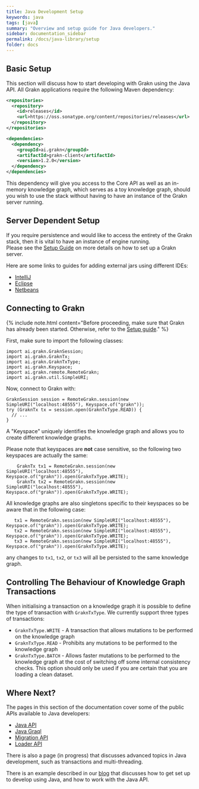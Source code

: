 ```yaml
---
title: Java Development Setup
keywords: java
tags: [java]
summary: "Overview and setup guide for Java developers."
sidebar: documentation_sidebar
permalink: /docs/java-library/setup
folder: docs
---
```


## Basic Setup

This section will discuss how to start developing with Grakn using the Java API.
All Grakn applications require the following Maven dependency:

```xml
<repositories>
  <repository>
    <id>releases</id>
    <url>https://oss.sonatype.org/content/repositories/releases</url>
  </repository>
</repositories>

<dependencies>
  <dependency>
    <groupId>ai.grakn</groupId>
    <artifactId>grakn-client</artifactId>
    <version>1.2.0</version>
  </dependency>
</dependencies>
```

This dependency will give you access to the Core API as well as an in-memory knowledge graph, which serves as a toy knowledge graph, should you wish to use the stack without having to have an instance of the Grakn server running.

## Server Dependent Setup

If you require persistence and would like to access the entirety of the Grakn stack, then it is vital to have an instance of engine running.  
Please see the [Setup Guide](../get-started/setup-guide) on more details on how to set up a Grakn server.

Here are some links to guides for adding external jars using different IDEs:

- [IntelliJ](https://www.jetbrains.com/help/idea/2016.1/configuring-module-dependencies-and-libraries.html)
- [Eclipse](http://www.tutorialspoint.com/eclipse/eclipse_java_build_path.htm)
- [Netbeans](http://oopbook.com/java-classpath-2/classpath-in-netbeans/)


## Connecting to Grakn

{% include note.html content="Before proceeding, make sure that Grakn has already been started. Otherwise, refer to the [Setup guide](./docs/get-started/setup-guide#install-graknai)." %}

First, make sure to import the following classes:
```java-test-ignore
import ai.grakn.GraknSession;
import ai.grakn.GraknTx;
import ai.grakn.GraknTxType;
import ai.grakn.Keyspace;
import ai.grakn.remote.RemoteGrakn;
import ai.grakn.util.SimpleURI;
```


Now, connect to Grakn with:

```java-test-ignore
GraknSession session = RemoteGrakn.session(new SimpleURI("localhost:48555"), Keyspace.of("grakn"));
try (GraknTx tx = session.open(GraknTxType.READ)) {
  // ...
}

```

A "Keyspace" uniquely identifies the knowledge graph and allows you to create different knowledge graphs.

Please note that keyspaces are **not** case sensitive, so the following two keyspaces are actually the same:

```java-test-ignore
    GraknTx tx1 = RemoteGrakn.session(new SimpleURI("localhost:48555"), Keyspace.of("grakn")).open(GraknTxType.WRITE);
    GraknTx tx2 = RemoteGrakn.session(new SimpleURI("localhost:48555"), Keyspace.of("grakn")).open(GraknTxType.WRITE);
```

All knowledge graphs are also singletons specific to their keyspaces so be aware that in the following case:

```java-test-ignore
   tx1 = RemoteGrakn.session(new SimpleURI("localhost:48555"), Keyspace.of("grakn")).open(GraknTxType.WRITE);
   tx2 = RemoteGrakn.session(new SimpleURI("localhost:48555"), Keyspace.of("grakn")).open(GraknTxType.WRITE);
   tx3 = RemoteGrakn.session(new SimpleURI("localhost:48555"), Keyspace.of("grakn")).open(GraknTxType.WRITE);
```

any changes to `tx1`, `tx2`, or `tx3` will all be persisted to the same knowledge graph.

## Controlling The Behaviour of Knowledge Graph Transactions

When initialising a transaction on a knowledge graph it is possible to define the type of transaction with `GraknTxType`.
We currently support three types of transactions:

* `GraknTxType.WRITE` - A transaction that allows mutations to be performed on the knowledge graph
* `GraknTxType.READ` - Prohibits any mutations to be performed to the knowledge graph
* `GraknTxType.BATCH` - Allows faster mutations to be performed to the knowledge graph at the cost of switching off some internal consistency checks. This option should only be used if you are certain that you are loading a clean dataset.

## Where Next?

The pages in this section of the documentation cover some of the public APIs available to Java developers:

* [Java API](./core-api)
* [Java Graql](./graql-api)
* [Migration API](./migration-api)
* [Loader API](./loader-api)

There is also a page (in progress) that discusses advanced topics in Java development, such as transactions and multi-threading.

There is an example described in our [blog](https://blog.grakn.ai/working-with-grakn-ai-using-java-5f13f24f1269#.8df3991rw) that discusses how to get set up to develop using Java, and how to work with the Java API.
